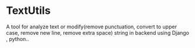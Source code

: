 # TextUtils
A tool for analyze text or modify(remove punctuation, convert to upper case, remove new line, remove extra space) string in backend using Django , python..
